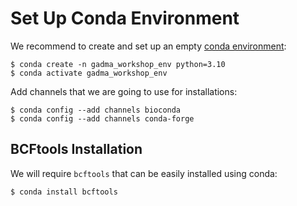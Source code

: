 # Set Up Conda Environment

We recommend to create and set up an empty [conda environment](https://conda.io/projects/conda/en/latest/user-guide/tasks/manage-environments.html#):
```console
$ conda create -n gadma_workshop_env python=3.10
$ conda activate gadma_workshop_env
```

Add channels that we are going to use for installations:
```console
$ conda config --add channels bioconda
$ conda config --add channels conda-forge
```

## BCFtools Installation

We will require `bcftools` that can be easily installed using conda:
```console
$ conda install bcftools
```
